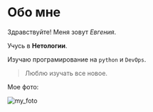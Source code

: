 # Обо мне

Здравствуйте! Меня зовут _Евгения_. 

Учусь в **Нетологии**. 

Изучаю програмирование на `python` и `DevOps`.

>Люблю изучать все новое.

Мое фото:

![my_foto](/Users/balanyuken/Desktop/important/11.jpg)


